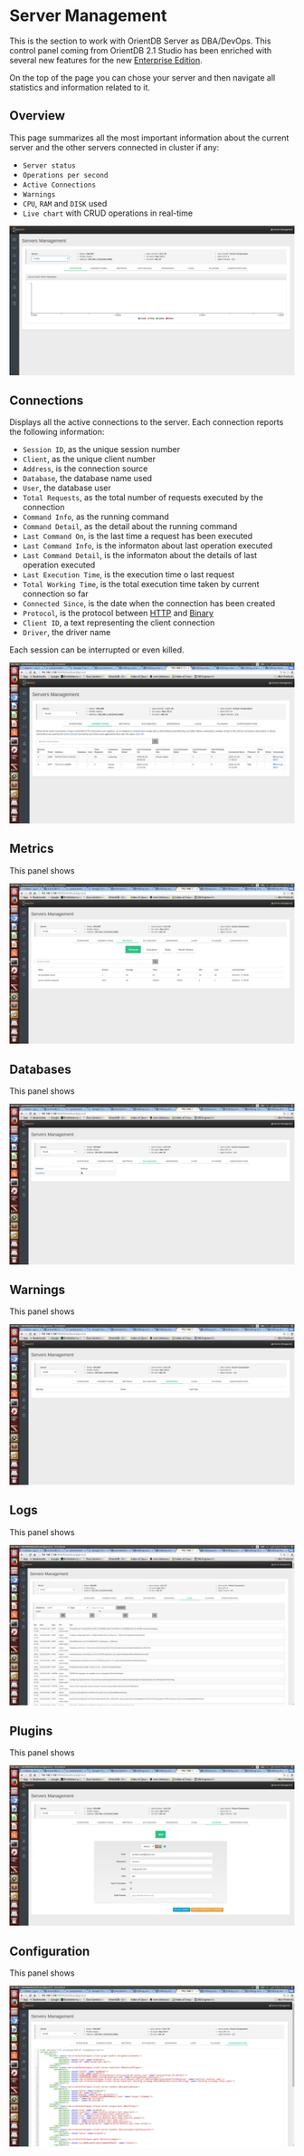 # Server Management
This is the section to work with OrientDB Server as DBA/DevOps. This control panel coming from OrientDB 2.1 Studio has been enriched with several new features for the new [Enterprise Edition](http://orientdb.com/enterprise/).

On the top of the page you can chose your server and then navigate all statistics and information related to it.

## Overview
This page summarizes all the most important information about the current server and the other servers connected in cluster if any:
- `Server status`
- `Operations per second`
- `Active Connections`
- `Warnings`
- `CPU`, `RAM` and `DISK` used
- `Live chart` with CRUD operations in real-time

![Overview](images/studio-server-management-overview.png)

## Connections
Displays all the active connections to the server. Each connection reports the following information:
- `Session ID`, as the unique session number
- `Client`, as the unique client number
- `Address`, is the connection source
- `Database`, the database name used
- `User`, the database user
- `Total Requests`, as the total number of requests executed by the connection
- `Command Info`, as the running command
- `Command Detail`, as the detail about the running command
- `Last Command On`, is the last time a request has been executed
- `Last Command Info`, is the informaton about last operation executed
- `Last Command Detail`, is the informaton about the details of last operation executed
- `Last Execution Time`, is the execution time o last request
- `Total Working Time`, is the total execution time taken by current connection so far
- `Connected Since`, is the date when the connection has been created
- `Protocol`, is the protocol between [HTTP](OrientDB-REST.md) and [Binary](Network-Binary-Protocol.md)
- `Client ID`, a text representing the client connection
- `Driver`, the driver name

Each session can be interrupted or even killed.

![Connections](images/studio-server-management-connections.png)

## Metrics
This panel shows 

![Metrics](images/studio-server-management-metrics.png)

## Databases
This panel shows 

![Databases](images/studio-server-management-databases.png)

## Warnings
This panel shows 

![Warnings](images/studio-server-management-warnings.png)

## Logs
This panel shows 

![Logs](images/studio-server-management-logs.png)

## Plugins
This panel shows 

![Plugins](images/studio-server-management-plugins.png)

## Configuration
This panel shows 

![Configuration](images/studio-server-management-configuration.png)
